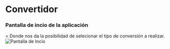 # Convertidor 


### Pantalla de incio de la aplicación
= Donde nos da la posibilidad de selecionar el tipo de conversión a realizar.
![Pantalla de Incio](https://user-images.githubusercontent.com/67121011/223272419-4a2fbc9e-4d15-48d1-b872-ac6dc44f39cd.PNG)
